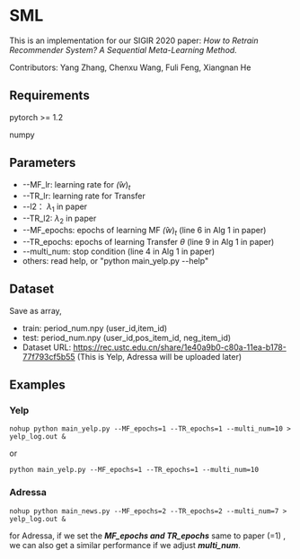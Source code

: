 # SML
  This is an implementation for our SIGIR 2020 paper: *How to Retrain Recommender System? A Sequential Meta-Learning Method.*
  
  Contributors: 
  Yang Zhang, Chenxu Wang, Fuli Feng, Xiangnan He
  
  ## Requirements
  pytorch >= 1.2

  numpy

  ## Parameters

  + --MF_lr: learning rate for $\hat(w)_t$
  + --TR_lr: learning rate for Transfer
  + --l2： $\lambda_1$ in paper
  + --TR_l2: $\lambda_2$ in paper
  + --MF_epochs: epochs of learning MF $\hat(w)_t$  (line 6 in Alg 1 in paper)
  + --TR_epochs: epochs of learning Transfer $\theta$ (line 9 in Alg 1 in paper)
  + --multi_num: stop condition  (line 4 in Alg 1 in paper)
  + others: read help, or "python main_yelp.py --help"

  ## Dataset
  Save as array,
  + train: period_num.npy (user_id,item_id)
  + test:  period_num.npy (user_id,pos_item_id, neg_item_id)
  + Dataset URL: https://rec.ustc.edu.cn/share/1e40a9b0-c80a-11ea-b178-77f793cf5b55 (This is Yelp, Adressa will be uploaded later)
  
  ## Examples

  ### Yelp

  `nohup python main_yelp.py --MF_epochs=1 --TR_epochs=1 --multi_num=10 > yelp_log.out &`

  or

  `python main_yelp.py --MF_epochs=1 --TR_epochs=1 --multi_num=10`

  ### Adressa
  `nohup python main_news.py --MF_epochs=2 --TR_epochs=2 --multi_num=7 > yelp_log.out &`
  
  for Adressa, if we set the ***MF_epochs and TR_epochs*** same to paper (=1) , we can also get a similar performance if we adjust ***multi_num***.



